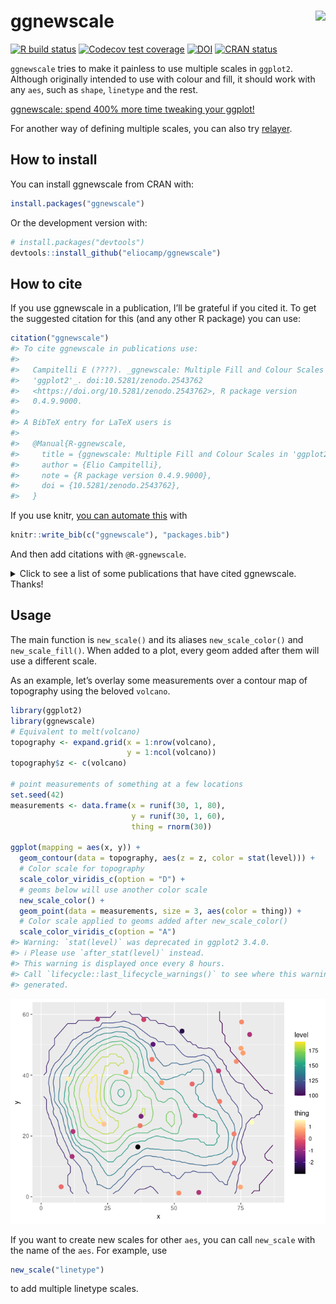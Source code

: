 
<!-- README.md is generated from README.Rmd. Please edit that file -->

# ggnewscale <img src='man/figures/logo.png' align="right" height="138.5" />

<!-- badges: start -->

[![R build
status](https://github.com/eliocamp/ggnewscale/workflows/R-CMD-check/badge.svg)](https://github.com/eliocamp/ggnewscale/actions)
[![Codecov test
coverage](https://codecov.io/gh/eliocamp/ggnewscale/branch/master/graph/badge.svg)](https://app.codecov.io/gh/eliocamp/ggnewscale?branch=master)
[![DOI](https://zenodo.org/badge/161934647.svg)](https://zenodo.org/badge/latestdoi/161934647)
[![CRAN
status](http://www.r-pkg.org/badges/version/ggnewscale)](https://cran.r-project.org/package=ggnewscale)
<!-- badges: end -->

`ggnewscale` tries to make it painless to use multiple scales in
`ggplot2`. Although originally intended to use with colour and fill, it
should work with any `aes`, such as `shape`, `linetype` and the rest.

[ggnewscale: spend 400% more time tweaking your
ggplot!](https://web.archive.org/web/20220511154749/https://twitter.com/mattansb/status/1524415881920528385)

For another way of defining multiple scales, you can also try
[relayer](https://github.com/clauswilke/relayer).

## How to install

You can install ggnewscale from CRAN with:

``` r
install.packages("ggnewscale")
```

Or the development version with:

``` r
# install.packages("devtools")
devtools::install_github("eliocamp/ggnewscale")
```

## How to cite

If you use ggnewscale in a publication, I’ll be grateful if you cited
it. To get the suggested citation for this (and any other R package) you
can use:

``` r
citation("ggnewscale")
#> To cite ggnewscale in publications use:
#> 
#>   Campitelli E (????). _ggnewscale: Multiple Fill and Colour Scales in
#>   'ggplot2'_. doi:10.5281/zenodo.2543762
#>   <https://doi.org/10.5281/zenodo.2543762>, R package version
#>   0.4.9.9000.
#> 
#> A BibTeX entry for LaTeX users is
#> 
#>   @Manual{R-ggnewscale,
#>     title = {ggnewscale: Multiple Fill and Colour Scales in 'ggplot2'},
#>     author = {Elio Campitelli},
#>     note = {R package version 0.4.9.9000},
#>     doi = {10.5281/zenodo.2543762},
#>   }
```

If you use knitr, [you can automate
this](https://bookdown.org/yihui/rmarkdown-cookbook/write-bib.html) with

``` r
knitr::write_bib(c("ggnewscale"), "packages.bib")
```

And then add citations with `@R-ggnewscale`.

<details>
<summary>
Click to see a list of some publications that have cited ggnewscale.
Thanks!
</summary>

\[1\] E. Akhil Prakash, T. Hromádková, T. Jabir, et al. “Dissemination
of Multidrug Resistant Bacteria to the Polar Environment - Role of the
Longest Migratory Bird Arctic Tern (Sterna Paradisaea)”. In: *Science of
The Total Environment* (Dec. 31, 2021), p. 152727. ISSN: 0048-9697. DOI:
10.1016/j.scitotenv.2021.152727.
<https://www.sciencedirect.com/science/article/pii/S0048969721078062>
(visited on 01/03/2022).

\[2\] R. AminiTabrizi, R. M. Wilson, J. D. Fudyma, et al. “Controls on
Soil Organic Matter Degradation and Subsequent Greenhouse Gas Emissions
Across a Permafrost Thaw Gradient in Northern Sweden”. In: *Frontiers in
Earth Science* 8 (2020). ISSN: 2296-6463. DOI:
10.3389/feart.2020.557961.
<https://www.frontiersin.org/articles/10.3389/feart.2020.557961/full>
(visited on 03/03/2021).

\[3\] D. Baker, J. Lauer, A. Ortega, et al. “Effects of Phycosphere
Bacteria on Their Algal Host Are Host Species-Specific and Not
Phylogenetically Conserved”. In: *Microorganisms* 11.1 (1 Jan. 2023),
p. 62. ISSN: 2076-2607. DOI: 10.3390/microorganisms11010062.
<https://www.mdpi.com/2076-2607/11/1/62> (visited on 12/28/2022).

\[4\] L. Baumgarten, B. Pieper, B. Song, et al. “Pan-European Study of
Genotypes and Phenotypes in the Arabidopsis Relative Cardamine Hirsuta
Reveals How Adaptation, Demography, and Development Shape Diversity
Patterns”. In: *PLOS Biology* 21.7 (Jul. 18, 2023), p. e3002191. ISSN:
1545-7885. DOI: 10.1371/journal.pbio.3002191.
<https://journals.plos.org/plosbiology/article?id=10.1371/journal.pbio.3002191>
(visited on 07/24/2023).

\[5\] J. Botero, A. S. Sombolestani, M. Cnockaert, et al. “A
Phylogenomic and Comparative Genomic Analysis of Commensalibacter, a
Versatile Insect Symbiont”. In: *Animal Microbiome* 5.1 (Apr. 29, 2023),
p. 25. ISSN: 2524-4671. DOI: 10.1186/s42523-023-00248-6.
<https://doi.org/10.1186/s42523-023-00248-6> (visited on 05/02/2023).

\[6\] I. N. Boys, A. G. Johnson, M. R. Quinlan, et al. “Structural
Homology Screens Reveal Host-Derived Poxvirus Protein Families Impacting
Inflammasome Activity”. In: *Cell Reports* 42.8 (Aug. 29, 2023),
p. 112878. ISSN: 2211-1247. DOI: 10.1016/j.celrep.2023.112878.
<https://www.sciencedirect.com/science/article/pii/S2211124723008896>
(visited on 07/30/2023).

\[7\] I. N. Boys, A. G. Johnson, M. Quinlan, et al. *Structural Homology
Screens Reveal Poxvirus-Encoded Proteins Impacting Inflammasome-Mediated
Defenses*. Feb. 27, 2023.
<https://www.biorxiv.org/content/10.1101/2023.02.26.529821v1> (visited
on 03/02/2023). preprint.

\[8\] N. H. Buitendijk and B. A. Nolet. “Timing and Intensity of Goose
Grazing: Implications for Grass Height and First Harvest”. In:
*Agriculture, Ecosystems & Environment* 357 (Nov. 01, 2023), p. 108681.
ISSN: 0167-8809. DOI: 10.1016/j.agee.2023.108681.
<https://www.sciencedirect.com/science/article/pii/S0167880923003407>
(visited on 07/25/2023).

\[9\] M. E. Carey, Z. A. Dyson, D. J. Ingle, et al. “Global Diversity
and Antimicrobial Resistance of Typhoid Fever Pathogens: Insights from a
Meta-Analysis of 13,000 Salmonella Typhi Genomes”. In: *eLife* 12 (Sep.
12, 2023). Ed. by M. J. Bonten, J. W. van der Meer, M. J. Bonten and L.
A. Cowley, p. e85867. ISSN: 2050-084X. DOI: 10.7554/eLife.85867.
<https://doi.org/10.7554/eLife.85867> (visited on 09/19/2023).

\[10\] H. Chen, G. Chew, N. Devapragash, et al. “The E3 Ubiquitin Ligase
WWP2 Regulates Pro-Fibrogenic Monocyte Infiltration and Activity in
Heart Fibrosis”. In: *Nature Communications* 13.1 (1 Nov. 30, 2022), p.
7375. ISSN: 2041-1723. DOI: 10.1038/s41467-022-34971-6.
<https://www.nature.com/articles/s41467-022-34971-6> (visited on
12/03/2022).

\[11\] T. Chen, Y. Lei, M. Li, et al. “Network Pharmacology to Unveil
the Mechanism of Suanzaoren Decoction in the Treatment of Alzheimer’s
with Diabetes”. In: *Hereditas* 161.1 (Jan. 03, 2024), p. 2. ISSN:
1601-5223. DOI: 10.1186/s41065-023-00301-z. pmid: 38167125.

\[12\] H. Danlin, T. Chao, S. Zhenjie, et al. “Potential Synergistic
Regulation of Hsp70 and Antioxidant Enzyme Genes in Pyropia Yezoensis
under High Temperature Stress”. In: *Algal Research* (Jan. 10, 2024),
p. 103375. ISSN: 2211-9264. DOI: 10.1016/j.algal.2023.103375.
<https://www.sciencedirect.com/science/article/pii/S2211926423004083>
(visited on 01/16/2024).

\[13\] X. Ding, K. Liu, Q. Yan, et al. “Sugar and Organic Acid
Availability Modulate Soil Diazotroph Community Assembly and Species
Co-Occurrence Patterns on the Tibetan Plateau”. In: *Applied
Microbiology and Biotechnology* (Oct. 18, 2021). ISSN: 1432-0614. DOI:
10.1007/s00253-021-11629-9. <https://doi.org/10.1007/s00253-021-11629-9>
(visited on 10/21/2021).

\[14\] T. G. Drivas, A. Lucas, and M. D. Ritchie. “eQTpLot: A
User-Friendly R Package for the Visualization of Colocalization between
eQTL and GWAS Signals”. In: *BioData Mining* 14.1 (Jul. 17, 2021), p.
32. ISSN: 1756-0381. DOI: 10.1186/s13040-021-00267-6.
<https://doi.org/10.1186/s13040-021-00267-6> (visited on 07/21/2021).

\[15\] K. Giannakis, S. J. Arrowsmith, L. Richards, et al. “Evolutionary
Inference across Eukaryotes Identifies Universal Features Shaping
Organelle Gene Retention”. In: *Cell Systems* (Sep. 16, 2022). ISSN:
2405-4712. DOI: 10.1016/j.cels.2022.08.007.
<https://www.sciencedirect.com/science/article/pii/S2405471222003519>
(visited on 09/19/2022).

\[16\] R. B. Gorodnichev, M. A. Kornienko, M. V. Malakhova, et al.
“Isolation and Characterization of the First Zobellviridae Family
Bacteriophage Infecting Klebsiella Pneumoniae”. In: *International
Journal of Molecular Sciences* 24.4 (4 Jan. 2023), p. 4038. ISSN:
1422-0067. DOI: 10.3390/ijms24044038.
<https://www.mdpi.com/1422-0067/24/4/4038> (visited on 02/20/2023).

\[17\] M. C. Granovetter, L. Ettensohn, and M. Behrmann. “With Childhood
Hemispherectomy, One Hemisphere Can Support—But Is Suboptimal for—Word
and Face Recognition”. In: *bioRxiv* (Nov. 08, 2020), p.
2020.11.06.371823. DOI: 10.1101/2020.11.06.371823.
<https://www.biorxiv.org/content/10.1101/2020.11.06.371823v1> (visited
on 03/03/2021).

\[18\] C. Higgs, L. S. Kumar, K. Stevens, et al. “Comparison of
Contemporary Invasive and Non-Invasive Streptococcus Pneumoniae Isolates
Reveals New Insights into Circulating Anti-Microbial Resistance
Determinants”. In: *Antimicrobial Agents and Chemotherapy* 0.0 (Oct. 12,
2023), pp. e00785-23. DOI: 10.1128/aac.00785-23.
<https://journals.asm.org/doi/10.1128/aac.00785-23> (visited on
10/23/2023).

\[19\] C. Higgs, L. S. Kumar, K. Stevens, et al. “Population Structure,
Serotype Distribution and Antibiotic Resistance of Streptococcus
Pneumoniae Causing Invasive Disease in Victoria, Australia”. In:
*Microbial Genomics* 9.7 (2023), p. 001070. ISSN: 2057-5858. DOI:
10.1099/mgen.0.001070.
<https://www.microbiologyresearch.org/content/journal/mgen/10.1099/mgen.0.001070>
(visited on 07/25/2023).

\[20\] A. T. Hinsu, K. J. Panchal, R. J. Pandit, et al. “Characterizing
Rhizosphere Microbiota of Peanut (Arachis Hypogaea L.) from Pre-Sowing
to Post-Harvest of Crop under Field Conditions”. In: *Scientific
Reports* 11.1 (1 Aug. 31, 2021), p. 17457. ISSN: 2045-2322. DOI:
10.1038/s41598-021-97071-3.
<https://www.nature.com/articles/s41598-021-97071-3> (visited on
09/06/2021).

\[21\] T. Hinzke, F. Tanneberger, C. Aggenbach, et al. “Response
Patterns of Fen Sedges to a Nutrient Gradient Indicate Both Geographic
Origin-Specific Genotypic Differences and Phenotypic Plasticity”. In:
*Wetlands* 42.8 (Nov. 17, 2022), p. 113. ISSN: 1943-6246. DOI:
10.1007/s13157-022-01629-4. <https://doi.org/10.1007/s13157-022-01629-4>
(visited on 11/24/2022).

\[22\] M. Jenckel, I. Smith, T. King, et al. “Distribution and Genetic
Diversity of Hepatitis E Virus in Wild and Domestic Rabbits in
Australia”. In: *Pathogens* 10.12 (12 Dec. 2021), p. 1637. DOI:
10.3390/pathogens10121637. <https://www.mdpi.com/2076-0817/10/12/1637>
(visited on 12/21/2021).

\[23\] H. Jentsch and J. Weidinger. “Spatio-Temporal Analysis of Valley
Wind Systems in the Complex Mountain Topography of the Rolwaling Himal,
Nepal”. In: *Atmosphere* 13.7 (7 Jul. 2022), p. 1138. ISSN: 2073-4433.
DOI: 10.3390/atmos13071138. <https://www.mdpi.com/2073-4433/13/7/1138>
(visited on 08/01/2022).

\[24\] B. Jiang, D. M. Weinstock, K. A. Donovan, et al. “ITK Degradation
to Block T Cell Receptor Signaling and Overcome Therapeutic Resistance
in T Cell Lymphomas”. In: *Cell Chemical Biology* 30.4 (Apr. 20, 2023),
pp. 383-393.e6. ISSN: 2451-9456, 2451-9448. DOI:
10.1016/j.chembiol.2023.03.007. pmid: 37015223.
<https://www.cell.com/cell-chemical-biology/fulltext/S2451-9456(23)00086-7>
(visited on 05/09/2023).

\[25\] X. Jin, F. B. Yu, J. Yan, et al. “Culturing of a Complex Gut
Microbial Community in Mucin-Hydrogel Carriers Reveals Strain- and
Gene-Associated Spatial Organization”. In: *Nature Communications* 14.1
(1 Jun. 14, 2023), p. 3510. ISSN: 2041-1723. DOI:
10.1038/s41467-023-39121-0.
<https://www.nature.com/articles/s41467-023-39121-0> (visited on
06/17/2023).

\[26\] P. M. Joubert and K. V. Krasileva. *Distinct Genomic Contexts
Predict Gene Presence-Absence Variation in Different Pathotypes of a
Fungal Plant Pathogen*. Feb. 17, 2023.
<https://www.biorxiv.org/content/10.1101/2023.02.17.529015v1> (visited
on 02/20/2023). preprint.

\[27\] M. Jung, D. Wells, J. Rusch, et al. “Unified Single-Cell Analysis
of Testis Gene Regulation and Pathology in Five Mouse Strains”. In:
*eLife* 8 (Jun. 25, 2019). Ed. by D. Bourc’his, P. J. Wittkopp and S.
Lukassen, p. e43966. ISSN: 2050-084X. DOI: 10.7554/eLife.43966.
<https://doi.org/10.7554/eLife.43966> (visited on 03/03/2021).

\[28\] T. Karasaki, D. A. Moore, S. Veeriah, et al. “Evolutionary
Characterization of Lung Adenocarcinoma Morphology in TRACERx”. In:
*Nature Medicine* (Apr. 12, 2023), pp. 1-13. ISSN: 1546-170X. DOI:
10.1038/s41591-023-02230-w.
<https://www.nature.com/articles/s41591-023-02230-w> (visited on
04/14/2023).

\[29\] N. Khan, H. T. T. Nguyen, S. Galelli, et al. “Increasing Drought
Risks Over the Past Four Centuries Amidst Projected Flood
Intensification in the Kabul River Basin (Afghanistan and
Pakistan)—Evidence From Tree Rings”. In: *Geophysical Research Letters*
49.24 (2022), p. e2022GL100703. ISSN: 1944-8007. DOI:
10.1029/2022GL100703.
<https://agupubs.onlinelibrary.wiley.com/doi/full/10.1029/2022GL100703>
(visited on 05/09/2023).

\[30\] M. Kornienko, D. Bespiatykh, M. Malakhova, et al. “PCR Assay for
Rapid Taxonomic Differentiation of Virulent Staphylococcus Aureus and
Klebsiella Pneumoniae Bacteriophages”. In: *International Journal of
Molecular Sciences* 24.5 (5 Jan. 2023), p. 4483. ISSN: 1422-0067. DOI:
10.3390/ijms24054483. <https://www.mdpi.com/1422-0067/24/5/4483>
(visited on 03/02/2023).

\[31\] S. Kudrenko, J. Vollering, A. Zedrosser, et al. “Walking on the
Dark Side: Anthropogenic Factors Limit Suitable Habitat for Gray Wolf
(Canis Lupus) in a Large Natural Area Covering Belarus and Ukraine”. In:
*Global Ecology and Conservation* (Jul. 24, 2023), p. e02586. ISSN:
2351-9894. DOI: 10.1016/j.gecco.2023.e02586.
<https://www.sciencedirect.com/science/article/pii/S2351989423002214>
(visited on 07/27/2023).

\[32\] A. Lan, K. Kang, S. Tang, et al. “Fine-Scale Population Structure
and Demographic History of Han Chinese Inferred from Haplotype Network
of 111,000 Genomes”. In: *bioRxiv* (Jul. 04, 2020), p.
2020.07.03.166413. DOI: 10.1101/2020.07.03.166413.
<https://www.biorxiv.org/content/10.1101/2020.07.03.166413v2> (visited
on 03/03/2021).

\[33\] Z. Lapp, R. Crawford, A. Miles-Jay, et al. “Regional Spread of
blaNDM-1-containing Klebsiella Pneumoniae ST147 in Post-Acute Care
Facilities”. In: *Clinical Infectious Diseases* (ciab457 May. 17, 2021).
ISSN: 1058-4838. DOI: 10.1093/cid/ciab457.
<https://doi.org/10.1093/cid/ciab457> (visited on 05/21/2021).

\[34\] L. S. H. Lee and C. Y. Jim. “Thermal and Humidification Effects
of a Swimming Pool in Hong Kong’s Humid-Subtropical Summer”. In:
*Sustainable Cities and Society* (Jul. 22, 2023), p. 104816. ISSN:
2210-6707. DOI: 10.1016/j.scs.2023.104816.
<https://www.sciencedirect.com/science/article/pii/S2210670723004274>
(visited on 07/25/2023).

\[35\] Z. Liang, T. Liu, Q. Li, et al. “Deciphering the Functional
Landscape of Phosphosites with Deep Neural Network”. In: *Cell Reports*
42.9 (Sep. 26, 2023). ISSN: 2211-1247. DOI:
10.1016/j.celrep.2023.113048. pmid: 37659078.
<https://www.cell.com/cell-reports/abstract/S2211-1247(23)01059-8>
(visited on 09/19/2023).

\[36\] X. Lin, Z. Sha, J. Trimpert, et al. “The NSP4 T492I Mutation
Increases SARS-CoV-2 Infectivity by Altering Non-Structural Protein
Cleavage”. In: *Cell Host & Microbe* (Jul. 03, 2023). ISSN: 1931-3128.
DOI: 10.1016/j.chom.2023.06.002.
<https://www.sciencedirect.com/science/article/pii/S1931312823002536>
(visited on 07/06/2023).

\[37\] J. Ma, X. Zhu, R. Hu, et al. “A Systematic Review, Meta-Analysis
and Meta-Regression of the Global Prevalence of Foodborne Vibrio Spp.
Infection in Fishes: A Persistent Public Health Concern”. In: *Marine
Pollution Bulletin* 187 (Feb. 01, 2023), p. 114521. ISSN: 0025-326X.
DOI: 10.1016/j.marpolbul.2022.114521.
<https://www.sciencedirect.com/science/article/pii/S0025326X22012036>
(visited on 01/10/2023).

\[38\] D. G. Maghini, M. Dvorak, A. Dahlen, et al. “Quantifying Bias
Introduced by Sample Collection in Relative and Absolute Microbiome
Measurements”. In: *Nature Biotechnology* (Apr. 27, 2023), pp. 1-11.
ISSN: 1546-1696. DOI: 10.1038/s41587-023-01754-3.
<https://www.nature.com/articles/s41587-023-01754-3> (visited on
05/02/2023).

\[39\] E. Merino Tejero, D. Lashgari, R. García-Valiente, et al.
“Multiscale Modeling of Germinal Center Recapitulates the Temporal
Transition From Memory B Cells to Plasma Cells Differentiation as
Regulated by Antigen Affinity-Based Tfh Cell Help”. In: *Frontiers in
Immunology* 11 (Feb. 05, 2021). ISSN: 1664-3224. DOI:
10.3389/fimmu.2020.620716. pmid: 33613551.
<https://www.ncbi.nlm.nih.gov/pmc/articles/PMC7892951/> (visited on
03/03/2021).

\[40\] I. Mokrousov, A. Vyazovaya, E. Shitikov, et al. “Insight into
Pathogenomics and Phylogeography of Hypervirulent and Highly-Lethal
Mycobacterium Tuberculosis Strain Cluster”. In: *BMC Infectious
Diseases* 23.1 (Jun. 23, 2023), p. 426. ISSN: 1471-2334. DOI:
10.1186/s12879-023-08413-7. <https://doi.org/10.1186/s12879-023-08413-7>
(visited on 06/28/2023).

\[41\] G. Papacharalampous, H. Tyralis, S. M. Papalexiou, et al.
“Global-Scale Massive Feature Extraction from Monthly Hydroclimatic Time
Series: Statistical Characterizations, Spatial Patterns and Hydrological
Similarity”. In: *Science of The Total Environment* 767 (May. 01, 2021),
p. 144612. ISSN: 0048-9697. DOI: 10.1016/j.scitotenv.2020.144612.
<https://www.sciencedirect.com/science/article/pii/S0048969720381432>
(visited on 03/03/2021).

\[42\] C. Plaza, P. García-Palacios, A. A. Berhe, et al. “Ecosystem
Productivity Has a Stronger Influence than Soil Age on Surface Soil
Carbon Storage across Global Biomes”. In: *Communications Earth &
Environment* 3.1 (1 Oct. 07, 2022), pp. 1-8. ISSN: 2662-4435. DOI:
10.1038/s43247-022-00567-7.
<https://www.nature.com/articles/s43247-022-00567-7> (visited on
10/12/2022).

\[43\] C. Plaza, P. García-Palacios, A. A. Berhe, et al. “Ecosystem
Productivity Has a Stronger Influence than Soil Age on Surface Soil
Carbon Storage across Global Biomes”. In: *Communications Earth &
Environment* 3.1 (1 Oct. 07, 2022), pp. 1-8. ISSN: 2662-4435. DOI:
10.1038/s43247-022-00567-7.
<https://www.nature.com/articles/s43247-022-00567-7> (visited on
10/31/2022).

\[44\] P. Pottier, H. Lin, R. R. Y. Oh, et al. “A Comprehensive Database
of Amphibian Heat Tolerance”. In: *Scientific Data* 9.1 (1 Oct. 04,
2022), p. 600. ISSN: 2052-4463. DOI: 10.1038/s41597-022-01704-9.
<https://www.nature.com/articles/s41597-022-01704-9> (visited on
10/08/2022).

\[45\] J. M. Quilty, A. E. Sikorska-Senoner, and D. Hah. “A Stochastic
Conceptual-Data-Driven Approach for Improved Hydrological Simulations”.
In: *Environmental Modelling & Software* (Jan. 16, 2022), p. 105326.
ISSN: 1364-8152. DOI: 10.1016/j.envsoft.2022.105326.
<https://www.sciencedirect.com/science/article/pii/S1364815222000329>
(visited on 01/19/2022).

\[46\] D. L. Rios, P. C. L. da Silva, C. S. S. Moura, et
al. “Comparative Metatranscriptome Analysis of Brazilian Milk and Water
Kefir Beverages”. In: *International Microbiology* (Sep. 28, 2023).
ISSN: 1618-1905. DOI: 10.1007/s10123-023-00431-4.
<https://doi.org/10.1007/s10123-023-00431-4> (visited on 10/03/2023).

\[47\] H. Rodenhizer, F. Belshe, G. Celis, et al. “Abrupt Permafrost
Thaw Accelerates Carbon Dioxide and Methane Release at a Tussock Tundra
Site”. In: *Arctic, Antarctic, and Alpine Research* 54.1 (Dec. 31,
2022), pp. 443-464. ISSN: 1523-0430. DOI: 10.1080/15230430.2022.2118639.
<https://doi.org/10.1080/15230430.2022.2118639> (visited on 10/04/2022).

\[48\] A. Rutz, M. Sorokina, J. Galgonek, et al. “Open Natural Products
Research: Curation and Dissemination of Biological Occurrences of
Chemical Structures through Wikidata”. In: *bioRxiv* (Mar. 01, 2021),
p. 2021.02.28.433265. DOI: 10.1101/2021.02.28.433265.
<https://www.biorxiv.org/content/10.1101/2021.02.28.433265v1> (visited
on 03/07/2021).

\[49\] A. Saha, A. Bellucci, S. Fratini, et al. “Ecological Factors and
Parity Mode Correlate with Genome Size Variation in Squamate Reptiles”.
In: *BMC Ecology and Evolution* 23.1 (Dec. 05, 2023), p. 69. ISSN:
2730-7182. DOI: 10.1186/s12862-023-02180-4.
<https://doi.org/10.1186/s12862-023-02180-4> (visited on 12/16/2023).

\[50\] M. R. Scharn, M. C. G. Brachmann, M. A. Patchett, et al.
*Vegetation Responses to 26 Years of Warming at Latnjajaure Field
Station, Northern Sweden.* <https://doi.org/10.1139/AS-2020-0042>. Apr.
01, 2021. <https://cdnsciencepub.com/doi/abs/10.1139/AS-2020-0042>
(visited on 04/05/2021).

\[51\] L. Seep, Z. Razaghi-Moghadam, and Z. Nikoloski. “Reaction Lumping
in Metabolic Networks for Application with Thermodynamic Metabolic Flux
Analysis”. In: *Scientific Reports* 11.1 (1 Apr. 20, 2021), p. 8544.
ISSN: 2045-2322. DOI: 10.1038/s41598-021-87643-8.
<https://www.nature.com/articles/s41598-021-87643-8> (visited on
04/23/2021).

\[52\] O. Seppälä. “Spatial and Temporal Drivers of Soil Respiration in
a Tundra Environment”. MA Thesis. FACULTY OF SCIENCE DEPARTMENT OF
GEOSCIENCES AND GEOGRAPHY GEOGRAPHY: UNIVERSITY OF HELSINKI, 2020.

\[53\] L. Shah, C. A. Arnillas, and G. B. Arhonditsis. “Characterizing
Temporal Trends of Meteorological Extremes in Southern and Central
Ontario, Canada”. In: *Weather and Climate Extremes* (Jan. 25, 2022),
p. 100411. ISSN: 2212-0947. DOI: 10.1016/j.wace.2022.100411.
<https://www.sciencedirect.com/science/article/pii/S2212094722000056>
(visited on 01/29/2022).

\[54\] S. A. Simon, K. Schmidt, L. Griesdorn, et al. *Dancing the
Nanopore Limbo – Nanopore Metagenomics from Small DNA Quantities for
Bacterial Genome Reconstruction*. Feb. 16, 2023.
<https://www.biorxiv.org/content/10.1101/2023.02.16.527874v1> (visited
on 02/20/2023). preprint.

\[55\] C. C. Smith, S. Entwistle, C. Willis, et al. “Landscape and
Selection of Vaccine Epitopes in SARS-CoV-2”. In: *bioRxiv* (Jun. 04,
2020). DOI: 10.1101/2020.06.04.135004. pmid: 32577654.
<https://www.ncbi.nlm.nih.gov/pmc/articles/PMC7302209/> (visited on
03/03/2021).

\[56\] F. St-Onge, M. Javanray, A. Pichet Binette, et al. “Functional
Connectome Fingerprinting across the Lifespan”. In: *Network
Neuroscience* (May. 04, 2023), pp. 1-55. ISSN: 2472-1751. DOI:
10.1162/netn_a_00320. <https://doi.org/10.1162/netn_a_00320> (visited on
05/09/2023).

\[57\] S. N. Thiede, E. S. Snitkin, W. Trick, et al. “Genomic
Epidemiology Suggests Community Origins of Healthcare-Associated USA300
MRSA”. In: *The Journal of Infectious Diseases* (Feb. 16, 2022), p.
jiac056. ISSN: 0022-1899. DOI: 10.1093/infdis/jiac056.
<https://doi.org/10.1093/infdis/jiac056> (visited on 02/26/2022).

\[58\] A. V. Thorn, F. M. Aarestrup, and P. Munk. “Flankophile: A
Bioinformatic Pipeline for Prokaryotic Genomic Synteny Analysis”. In:
*Microbiology Spectrum* (Dec. 12, 2023), p. e0241323. ISSN: 2165-0497.
DOI: 10.1128/spectrum.02413-23. pmid: 38084973.

\[59\] A. Torres-Espín, A. Chou, J. R. Huie, et al. “Reproducible
Analysis of Disease Space via Principal Components Using the Novel R
Package syndRomics”. In: *eLife* 10 (Jan. 14, 2021). Ed. by M. Zaidi and
M. Barton, p. e61812. ISSN: 2050-084X. DOI: 10.7554/eLife.61812.
<https://doi.org/10.7554/eLife.61812> (visited on 03/03/2021).

\[60\] C. Wang, X. Zhao, H. Zhang, et al. “Comprehensive Analysis of
Immune-Related Genes Associated with the Microenvironment of Patients
with Unexplained Infertility”. In: *Annals of Translational Medicine*
11.2 (2 Jan. 2023), pp. 84-84. ISSN: 2305-5847, 2305-5839. DOI:
10.21037/atm-22-5810. <https://atm.amegroups.com/article/view/108642>
(visited on 02/12/2023).

\[61\] L. Weidenauer and M. Quadroni. “Phosphorylation in the Charged
Linker Modulates Interactions and Secretion of Hsp90β”. In: *Cells* 10.7
(7 Jul. 2021), p. 1701. DOI: 10.3390/cells10071701.
<https://www.mdpi.com/2073-4409/10/7/1701> (visited on 07/08/2021).

\[62\] D. Wendisch, O. Dietrich, T. Mari, et al. “SARS-CoV-2 Infection
Triggers Profibrotic Macrophage Responses and Lung Fibrosis”. In: *Cell*
(Nov. 27, 2021). ISSN: 0092-8674. DOI: 10.1016/j.cell.2021.11.033.
<https://www.sciencedirect.com/science/article/pii/S0092867421013830>
(visited on 12/11/2021).

\[63\] R. Woyda, A. Oladeinde, and Z. Abdo. “Chicken Production and
Human Clinical Escherichia Coli Isolates Differ in Their Carriage of
Antimicrobial Resistance and Virulence Factors”. In: *Applied and
Environmental Microbiology* 0.0 (Jan. 18, 2023), pp. e01167-22. DOI:
10.1128/aem.01167-22.
<https://journals.asm.org/doi/abs/10.1128/aem.01167-22> (visited on
01/25/2023).

\[64\] R. J. Wright, M. G. I. Langille, and T. R. Walker. “Food or Just
a Free Ride? A Meta-Analysis Reveals the Global Diversity of the
Plastisphere”. In: *The ISME Journal* 15.3 (3 Mar. 2021), pp. 789-806.
ISSN: 1751-7370. DOI: 10.1038/s41396-020-00814-9.
<https://www.nature.com/articles/s41396-020-00814-9> (visited on
03/03/2021).

\[65\] P. Wu, C. Chang, G. Zhu, et al. “Network Pharmacology Study of
Bioactive Components and Molecular Mechanisms of the Glycoside Fraction
from $<$em$>$Picrorhiza Scrophulariiflora$<$/Em$>$ Against Experimental
Colitis”. In: *Drug Design, Development and Therapy* 17 (May. 23, 2023),
pp. 1531-1546. DOI: 10.2147/DDDT.S407339.
<https://www.dovepress.com/network-pharmacology-study-of-bioactive-components-and-molecular-mecha-peer-reviewed-fulltext-article-DDDT>
(visited on 05/28/2023).

\[66\] T. Wyenberg-Henzler, R. T. Patterson, and J. C. Mallon.
“Ontogenetic Dietary Shifts in North American Hadrosaurids”. In:
*Cretaceous Research* (Feb. 23, 2022), p. 105177. ISSN: 0195-6671. DOI:
10.1016/j.cretres.2022.105177.
<https://www.sciencedirect.com/science/article/pii/S0195667122000416>
(visited on 02/26/2022).

\[67\] L. Xie, H. Liu, Z. You, et al. “Comprehensive Spatiotemporal
Mapping of Single-Cell Lineages in Developing Mouse Brain by
CRISPR-based Barcoding”. In: *Nature Methods* (Jul. 17, 2023), pp. 1-12.
ISSN: 1548-7105. DOI: 10.1038/s41592-023-01947-3.
<https://www.nature.com/articles/s41592-023-01947-3> (visited on
07/24/2023).

\[68\] M. Xie, B. Cheng, S. Yu, et al. “Cuproptosis-Related
MiR-21-5p/FDX1 Axis in Clear Cell Renal Cell Carcinoma and Its Potential
Impact on Tumor Microenvironment”. In: *Cells* 12.1 (Dec. 31, 2022),
p. 173. ISSN: 2073-4409. DOI: 10.3390/cells12010173. pmid: 36611966.

\[69\] Y. Xu, M. Price, P. Que, et al. “Ecological Predictors of
Interspecific Variation in Bird Bill and Leg Lengths on a Global Scale”.
In: *Proceedings of the Royal Society B: Biological Sciences* 290.2003
(Jul. 26, 2023), p. 20231387. DOI: 10.1098/rspb.2023.1387.
<https://royalsocietypublishing.org/doi/abs/10.1098/rspb.2023.1387>
(visited on 07/30/2023).

\[70\] A. Yan, J. Butcher, D. Mack, et al. “Virome Sequencing of the
Human Intestinal Mucosal–Luminal Interface”. In: *Frontiers in Cellular
and Infection Microbiology* 10 (Oct. 22, 2020). ISSN: 2235-2988. DOI:
10.3389/fcimb.2020.582187. pmid: 33194818.
<https://www.ncbi.nlm.nih.gov/pmc/articles/PMC7642909/> (visited on
03/03/2021).

\[71\] P. Zannini, F. Frascaroli, J. Nascimbene, et al. “Sacred Natural
Sites and Biodiversity Conservation: A Systematic Review”. In:
*Biodiversity and Conservation* (Sep. 30, 2021). ISSN: 1572-9710. DOI:
10.1007/s10531-021-02296-3. <https://doi.org/10.1007/s10531-021-02296-3>
(visited on 10/04/2021).

\[72\] H. L. Zhang, K. J. Gontjes, J. H. Han, et al. “Characterization
of Resistance to Newer Antimicrobials among Carbapenem-Resistant
Klebsiella Pneumoniae in the Post–Acute-Care Setting”. In: *Infection
Control & Hospital Epidemiology* (Jul. 28, 2022), pp. 1-4. ISSN:
0899-823X, 1559-6834. DOI: 10.1017/ice.2022.185.
<https://www.cambridge.org/core/journals/infection-control-and-hospital-epidemiology/article/abs/characterization-of-resistance-to-newer-antimicrobials-among-carbapenemresistant-klebsiella-pneumoniae-in-the-postacutecare-setting/33D7F100FEF2CA18FBED645D8A268EA8#supplementary-materials>
(visited on 08/01/2022).

\[73\] X. Zhang, X. Yu, Z. Yu, et al. “Network Pharmacology and
Bioinformatics to Identify Molecular Mechanisms and Therapeutic Targets
of Ruyi Jinhuang Powder in the Treatment of Monkeypox”. In: *Medicine*
102.17 (Apr. 25, 2023), p. e33576. DOI: 10.1097/MD.0000000000033576.
<https://journals.lww.com/md-journal/Fulltext/2023/04250/Network_pharmacology_and_bioinformatics_to.34.aspx>
(visited on 05/02/2023).

\[74\] P. Zhu, W. Liu, X. Zhang, et al. “Correlated Evolution of Social
Organization and Lifespan in Mammals”. In: *Nature Communications* 14.1
(1 Jan. 31, 2023), p. 372. ISSN: 2041-1723. DOI:
10.1038/s41467-023-35869-7.
<https://www.nature.com/articles/s41467-023-35869-7> (visited on
02/04/2023).
</details>

## Usage

The main function is `new_scale()` and its aliases `new_scale_color()`
and `new_scale_fill()`. When added to a plot, every geom added after
them will use a different scale.

As an example, let’s overlay some measurements over a contour map of
topography using the beloved `volcano`.

``` r
library(ggplot2)
library(ggnewscale)
# Equivalent to melt(volcano)
topography <- expand.grid(x = 1:nrow(volcano),
                          y = 1:ncol(volcano))
topography$z <- c(volcano)

# point measurements of something at a few locations
set.seed(42)
measurements <- data.frame(x = runif(30, 1, 80),
                           y = runif(30, 1, 60),
                           thing = rnorm(30))

ggplot(mapping = aes(x, y)) +
  geom_contour(data = topography, aes(z = z, color = stat(level))) +
  # Color scale for topography
  scale_color_viridis_c(option = "D") +
  # geoms below will use another color scale
  new_scale_color() +
  geom_point(data = measurements, size = 3, aes(color = thing)) +
  # Color scale applied to geoms added after new_scale_color()
  scale_color_viridis_c(option = "A")
#> Warning: `stat(level)` was deprecated in ggplot2 3.4.0.
#> ℹ Please use `after_stat(level)` instead.
#> This warning is displayed once every 8 hours.
#> Call `lifecycle::last_lifecycle_warnings()` to see where this warning was
#> generated.
```

![](man/figures/README-unnamed-chunk-3-1.png)<!-- -->

If you want to create new scales for other `aes`, you can call
`new_scale` with the name of the `aes`. For example, use

``` r
new_scale("linetype")
```

to add multiple linetype scales.
